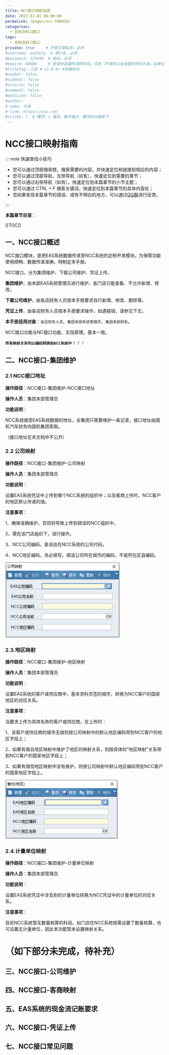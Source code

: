 ```yaml
---
title: NCC接口映射指南
date: 2022-01-01 00:00:00
permalink: /pages/ncc-590010/
categories: 
  - 总账及NCC接口
tags: 
  - 总账及NCC接口
private: true     # 开启文章私密，必须
#username: eashelp  # 用户名，必须
#password: 123456  # 密码，必须
#expire: 60000     # 登录状态超时清除时间，可选（不填则以全局超时时间为准，如果全局没有设置，则默认是一天）
#titleTag: 工具 # v1.0.0+ #标题标记
#navbar: false
#sidebar: false
#article: false
#comment: false
#editLink: false
#author:
# name: 作者
# link: https://xxx.com
#sticky: 1  # 置顶，1 最高，数字越大，置顶地位越低下
---
```


# NCC接口映射指南

::: note 快速查找小技巧

- 您可以通过顶部搜索框，搜索需要的内容，并快速定位和链接到相应的内容；
- 您可以通过顶部导航、左侧导航（如有），快速定位到需要的章节；
- 您可以通过右侧导航（如有），快速定位到本篇章节的小节主题；
- 您可以通过 CTRL + F 搜索关键词，快速定位到本篇章节的具体内容处；
- 您如果发现本篇章节的错误、或有不明白的地方，可以通过[QQ群](https://jq.qq.com/?_wv=1027&k=Y6HPvi87)进行反馈。

:::

**本篇章节目录**：

[[TOC]]

## 一、NCC接口概述

NCC接口模块，是把EAS系统数据传递至NCC系统的定制开发模块。为保障功能使用顺畅、数据传递准确，特制定本手册。

NCC接口，分为集团维护、下属公司维护、凭证上传。

**集团维护**，由本部EAS系统管理员进行维护，各门店只能查看、不允许新增、修改。

**下属公司维护**，由各店财务人员按本手册要求自行新增、修改、删除等。

**凭证上传**，由各店财务人员按本手册要求操作，如遇报错，请参见下文。

**本手册适用对象**：`各店财务人员`、`集团本部系统管理员`、`集团本部财务`。

NCC接口功能与NC接口功能、实现原理，基本一致。

**`所有映射关系均以编码转换到NCC系统中`**！！！



## 二、NCC接口-集团维护

### 2.1 NCC接口地址

**操作路径**：NCC接口-集团维护-NCC接口地址

**操作人员**：集团本部管理员

**功能说明**：

NCC系统接受EAS系统数据的地址，全集团只需要维护一条记录，接口地址由国机汽车财务向国机集团索取。

（接口地址在本文档中不公开）



### 2.2 公司映射

**操作路径**：NCC接口-集团维护-公司映射

**操作人员**：集团本部管理员

**功能说明**：

设置EAS系统凭证中上传到哪个NCC系统的组织中；以及客商上传时，NCC客户的地区默认传递的值。

**注意事项**：

1、确保准确维护，否则将导致上传到错误的NCC组织中。

2、需在该门店组织下，进行操作。

3、NCC公司编码，是该店在NCC系统的公司代码。

4、NCC地区编码，务必填写，填该公司所在城市的编码，不是所在区县编码。

![](/easpublic/easimg/ncc-590010-01.png)



### 2.3.地区映射

**操作路径**：NCC接口-集团维护-地区映射

**操作人员**：集团本部管理员

**功能说明**：

设置EAS系统的客户或供应商中，基本资料页签的城市，转换为NCC客户的国家地区的对应关系。

**注意事项**：

当要求上传为具体名称的客户或供应商，在上传时：

1、该客户或供应商的城市无值则按公司映射中的默认地区编码带到NCC客户的地区字段上；

2、如果有值且地区映射中维护了地区的映射关系，则按具体的“地区映射”关系带到NCC客户的国家地区字段上；

3、如果有值但地区映射中没有维护，则按公司映射中默认地区编码带到NCC客户的国家地区字段上。

![](/easpublic/easimg/ncc-590010-02.png)

### 2.4.计量单位映射

**操作路径**：NCC接口-集团维护-计量单位映射

**操作人员**：集团本部管理员

**功能说明**：

设置EAS系统凭证中涉及到的计量单位转换为NCC凭证中的计量单位的对应关系。

**注意事项**：

目前NCC系统暂无数量核算的科目。如门店在NCC系统按需设置了数量核算，也可设置无计量单位，因此本功能暂未设置映射关系。



# （如下部分未完成，待补充）

## 三、NCC接口-公司维护



## 四、NCC接口-客商映射



## 五、EAS系统的现金流记账要求



## 六、NCC接口-凭证上传



## 七、NCC接口常见问题

